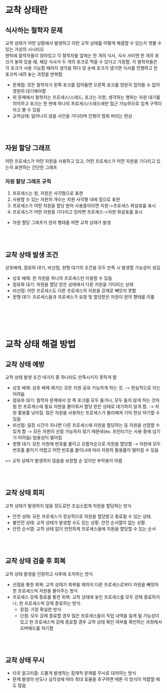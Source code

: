# 교착 상태란

## 식사하는 철학자 문제

교착 상태가 어떤 상황에서 발생하고 이런 교착 상태를 어떻게 해결할 수 있는지 엿볼 수 있는 가상의 시나리오<br/>
원탁에 철학자들이 앉아있고 각 철학자들 앞에는 한 개의 식사, 식사 사이엔 한 개의 포크가 놓여 있을 떄, 해당 식사가 두 개의 포크로 먹을 수 있다고 가정함. 각 철학자들은 각 포크가 사용 가능할 때까지 생각을 하다 양 손에 포크가 생기면 식사를 진행하고 한 포크씩 내려 놓는 과정을 반복함.

- 문제점: 모든 철학자가 왼쪽 포크를 집어들면 오른쪽 포크를 영원히 집어들 수 없어 영원히 대기해야함
- 위 문제에서 철학자는 프로세스/스레드, 포크는 자원, 생각하는 행위는 자원 대기를 의미하고 포크는 한 번에 하나의 프로세스/스레드에만 접근 가능하므로 임계 구역이라고 볼 수 있음
- 교착상태: 일어나지 않을 사건을 기다리며 진행이 멈춰 버리는 현상

<br/><br/>

## 자원 할당 그래프

어떤 프로세스가 어떤 자원을 사용하고 있고, 어떤 프로세스가 어떤 자원을 기다리고 있는지 표현하는 간단한 그래프

### 자원 할당 그래프 규칙

1. 프로세스는 원, 자원은 사각형으로 표현
2. 사용할 수 있는 자원의 개수는 자원 사각형 내에 점으로 표현
3. 프로세스가 어떤 자원을 할당 받아 사용중이라면 자원->프로세스 화살표를 표시
4. 프로세스가 어떤 자원을 기다리고 있따면 프로세스->자원 화살표를 표시

- 자원 할당 그래프가 원의 형태를 띄면 교착 상태가 발생

<br/><br/>

## 교착 상태 발생 조건

상호배제, 점유와 대기, 비선점, 원형 대기의 조건을 모두 만족 시 발생할 가능성이 생김

- 상호 배제: 한 자원을 하나의 프로세스만 이용할 수 있음
- 점유와 대기: 자원을 할당 받은 상태에서 다른 자원을 기다리는 상태
- 비선점: 어떤 프로세스도 다른 프로세스의 자원을 강제로 빼앗지 못함
- 원형 대기: 프로세스들과 프로세스가 요청 및 할당받은 자원이 원의 형태를 이룸

<br/><br/><br/><br/>

# 교착 상태 해결 방법

## 교착 상태 예방

교착 상태 발생 조건 네가지 중 하나라도 만족시키지 못하게 함

- 상호 배제: 상호 배제 제거는 모든 자원 공유 가능하게 하는 것. -> 현실적으로 이는 어려움
- 점유와 대기: 철학자 문제에서 양 쪽 포크를 모두 들거나, 모두 들지 않게 하는 것처럼 한 프로세스에 필요 자원을 몰아줘서 할당 받은 상태로 대기하지 않게 함. -> 자원 활용률 낮아짐. 많은 자원을 사용하는 프로세스가 불리해져 기아 현상 야기할 수 있음
- 비선점: 일정 시간이 지나면 다른 프로세스에 자원을 할당하는 등 자원을 선점할 수 있게 함 -> 모든 자원이 선점 가능하지 않기 때문에(ex. 프린터기는 사용 중에 넘기기 어려움) 범용성이 떨어짐
- 원형 대기: 모든 자원에 번호를 붙이고 오름차순으로 자원을 할당함 -> 자원에 모두 번호를 붙이기 어렵고 어떤 번호를 붙이냐에 따라 자원의 활용률이 떨어질 수 있음

=> 교착 상태가 발생하지 않음을 보장할 순 있지만 부작용이 따름

<br/><br/>

## 교착 상태 회피

교착 상태가 발생하지 않을 정도로만 조심스럽게 자원을 할당하는 방식

- 안전 상태: 모든 프로세스가 정상적으로 자원을 할당받고 종료될 수 있는 상태.
- 불안전 상태: 교착 상태가 발생할 수도 있는 상황. 안전 순서열이 없는 상황.
- 안전 순서열: 교착 상태 없이 안전하게 프로세스들에 자원을 할당할 수 있는 순서

<br/><br/>

## 교착 상태 검출 후 회복

교착 상태 발생을 인정하고 사후에 조치하는 방식

- 선점을 통한 회복: 교착 상태가 회복될 때까지 다른 프로세스로부터 자원을 빼앗아 한 프로세스씩 자원을 몰아주는 방식
- 프로세스 강제 종료를 통한 회복: 교착 상태에 놓인 프로세스를 모두 강제 종료하거나, 한 프로세스씩 강제 종료하는 방식.
  - 장점: 가장 확실한 방식
  - 단점: 모두 강제 종료할 경우 많은 프로세스들이 작업 내역을 잃게 될 가능성이 있고 한 프로세스씩 강제 종료할 경우 교착 상태 확인 여부를 확인하는 과정에서 오버헤드를 야기함

<br/><br/>

## 교착 상태 무시

- 타조 알고리즘: 드물게 발생하는 잠재적 문제를 무시로 대처하는 방식
- 문제 발생의 빈도나 심각성에 따라 최대 효율을 추구하면 때론 이 방식이 적합할 때도 많음
